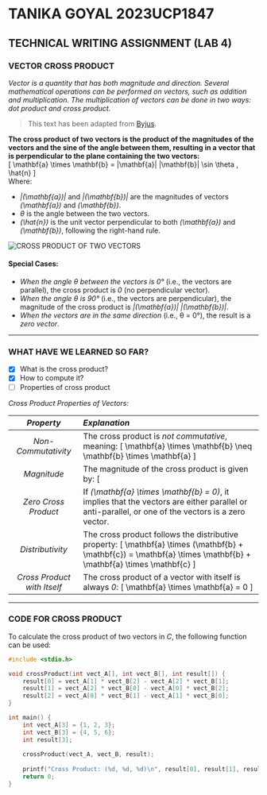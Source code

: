 # TANIKA GOYAL 2023UCP1847
## TECHNICAL WRITING ASSIGNMENT (LAB 4)  
### VECTOR CROSS PRODUCT  

*Vector is a quantity that has both magnitude and direction. Several mathematical operations can be performed on vectors, such as addition and multiplication. The multiplication of vectors can be done in two ways: dot product and cross product.*  
>This text has been adapted from [Byjus](https://byjus.com/maths/cross-product-of-two-vectors/).  

**The cross product of two vectors is the product of the magnitudes of the vectors and the sine of the angle between them, resulting in a vector that is perpendicular to the plane containing the two vectors:**  
\[ \mathbf{a} \times \mathbf{b} = |\mathbf{a}| |\mathbf{b}| \sin \theta \, \hat{n} \]  
Where:
- *|\(\mathbf{a}\)|* and *|\(\mathbf{b}\)|* are the magnitudes of vectors *\(\mathbf{a}\)* and *\(\mathbf{b}\)*.
- *θ* is the angle between the two vectors.
- *\(\hat{n}\)* is the unit vector perpendicular to both *\(\mathbf{a}\)* and *\(\mathbf{b}\)*, following the right-hand rule.

![CROSS PRODUCT OF TWO VECTORS](https://cdn1.byjus.com/wp-content/uploads/2022/09/Cross-Product-Of-Two-Vectors-1.png)

#### Special Cases:
- *When the angle θ between the vectors is 0°* (i.e., the vectors are parallel), the cross product is *0* (no perpendicular vector).
- *When the angle θ is 90°* (i.e., the vectors are perpendicular), the magnitude of the cross product is *|\(\mathbf{a}\)| |\(\mathbf{b}\)|*.
- *When the vectors are in the same direction* (i.e., θ = 0°), the result is a *zero vector*.

---

### WHAT HAVE WE LEARNED SO FAR?

- [x] What is the cross product?
- [x] How to compute it?
- [ ] Properties of cross product  

*Cross Product Properties of Vectors:*

| *Property*                         | *Explanation*                                                                                             |
|:------------------------------------:|:-----------------------------------------------------------------------------------------------------------|
| *Non-Commutativity*                | The cross product is *not commutative*, meaning:                                                        \[ \mathbf{a} \times \mathbf{b} \neq \mathbf{b} \times \mathbf{a} \] |
| *Magnitude*                        | The magnitude of the cross product is given by:                                                         \[ |\mathbf{a} \times \mathbf{b}| = |\mathbf{a}| |\mathbf{b}| \sin \theta \] |
| *Zero Cross Product*               | If *\(\mathbf{a} \times \mathbf{b} = 0\)*, it implies that the vectors are either parallel or anti-parallel, or one of the vectors is a zero vector. |
| *Distributivity*                   | The cross product follows the distributive property: \[ \mathbf{a} \times (\mathbf{b} + \mathbf{c}) = \mathbf{a} \times \mathbf{b} + \mathbf{a} \times \mathbf{c} \] |
| *Cross Product with Itself*        | The cross product of a vector with itself is always *0*: \[ \mathbf{a} \times \mathbf{a} = 0 \] |

---

### CODE FOR CROSS PRODUCT

To calculate the cross product of two vectors in *C*, the following function can be used:

```c
#include <stdio.h>

void crossProduct(int vect_A[], int vect_B[], int result[]) {
    result[0] = vect_A[1] * vect_B[2] - vect_A[2] * vect_B[1];
    result[1] = vect_A[2] * vect_B[0] - vect_A[0] * vect_B[2];
    result[2] = vect_A[0] * vect_B[1] - vect_A[1] * vect_B[0];
}

int main() {
    int vect_A[3] = {1, 2, 3};
    int vect_B[3] = {4, 5, 6};
    int result[3];
    
    crossProduct(vect_A, vect_B, result);
    
    printf("Cross Product: (%d, %d, %d)\n", result[0], result[1], result[2]);
    return 0;
}
